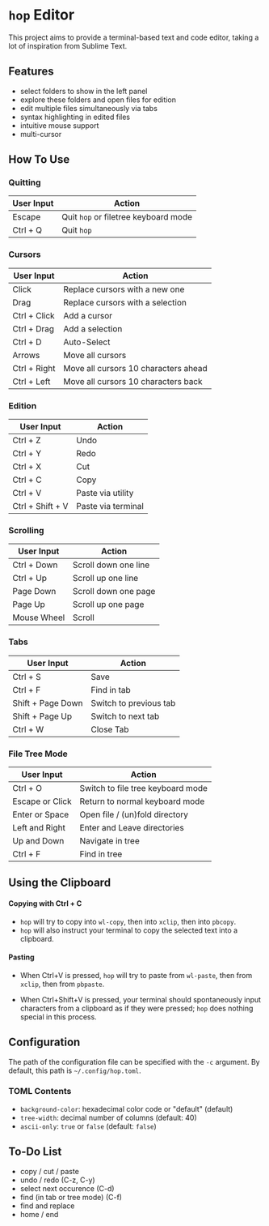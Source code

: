 # `hop` Editor

This project aims to provide a terminal-based text and code editor,
taking a lot of inspiration from Sublime Text.


## Features

- select folders to show in the left panel
- explore these folders and open files for edition
- edit multiple files simultaneously via tabs
- syntax highlighting in edited files
- intuitive mouse support
- multi-cursor


## How To Use

### Quitting

| User Input           | Action                               |
|----------------------|--------------------------------------|
| Escape               | Quit `hop` or filetree keyboard mode |
| Ctrl + Q             | Quit `hop`                           |

### Cursors

| User Input           | Action                               |
|----------------------|--------------------------------------|
| Click                | Replace cursors with a new one       |
| Drag                 | Replace cursors with a selection     |
| Ctrl + Click         | Add a cursor                         |
| Ctrl + Drag          | Add a selection                      |
| Ctrl + D             | Auto-Select                          |
| Arrows               | Move all cursors                     |
| Ctrl + Right         | Move all cursors 10 characters ahead |
| Ctrl + Left          | Move all cursors 10 characters back  |

### Edition

| User Input           | Action                               |
|----------------------|--------------------------------------|
| Ctrl + Z             | Undo                                 |
| Ctrl + Y             | Redo                                 |
| Ctrl + X             | Cut                                  |
| Ctrl + C             | Copy                                 |
| Ctrl + V             | Paste via utility                    |
| Ctrl + Shift + V     | Paste via terminal                   |

### Scrolling

| User Input           | Action                               |
|----------------------|--------------------------------------|
| Ctrl + Down          | Scroll down one line                 |
| Ctrl + Up            | Scroll up one line                   |
| Page Down            | Scroll down one page                 |
| Page Up              | Scroll up one page                   |
| Mouse Wheel          | Scroll                               |

### Tabs

| User Input           | Action                               |
|----------------------|--------------------------------------|
| Ctrl + S             | Save                                 |
| Ctrl + F             | Find in tab                          |
| Shift + Page Down    | Switch to previous tab               |
| Shift + Page Up      | Switch to next tab                   |
| Ctrl + W             | Close Tab                            |

### File Tree Mode

| User Input           | Action                               |
|----------------------|--------------------------------------|
| Ctrl + O             | Switch to file tree keyboard mode    |
| Escape or Click      | Return to normal keyboard mode       |
| Enter or Space       | Open file / (un)fold directory       |
| Left and Right       | Enter and Leave directories          |
| Up and Down          | Navigate in tree                     |
| Ctrl + F             | Find in tree                         |



## Using the Clipboard

#### Copying with Ctrl + C

- `hop` will try to copy into `wl-copy`, then into `xclip`, then into `pbcopy`.
- `hop` will also instruct your terminal to copy the selected text into a clipboard.

#### Pasting

- When Ctrl+V is pressed, `hop` will try to paste from `wl-paste`,
    then from `xclip`, then from `pbpaste`.

- When Ctrl+Shift+V is pressed, your terminal should spontaneously
    input characters from a clipboard as if they were pressed;
    `hop` does nothing special in this process.


## Configuration

The path of the configuration file can be specified with the `-c` argument.
By default, this path is `~/.config/hop.toml`.

### TOML Contents

- `background-color`: hexadecimal color code or "default" (default)
- `tree-width`: decimal number of columns (default: 40)
- `ascii-only`: `true` or `false` (default: `false`)


## To-Do List

- copy / cut / paste
- undo / redo (C-z, C-y)
- select next occurence (C-d)
- find (in tab or tree mode) (C-f)
- find and replace
- home / end
